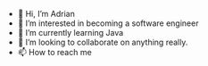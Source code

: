 - 👋 Hi, I’m Adrian
- 👀 I’m interested in becoming a software engineer
- 🌱 I’m currently learning Java
- 💞️ I’m looking to collaborate on anything really.
- 📫 How to reach me 

<!---
drxpadrian/drxpadrian is a ✨ special ✨ repository because its `README.md` (this file) appears on your GitHub profile.
You can click the Preview link to take a look at your changes.
--->
